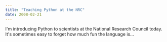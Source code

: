 ```yaml
---
title: "Teaching Python at the NRC"
date: 2008-02-21
---
```

I'm introducing Python to scientists at the National Research Council today.  It's sometimes easy to forget how much fun the language is…
